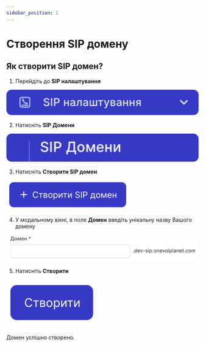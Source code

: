 ```yaml
---
sidebar_position: 1
---
```


# Створення SIP домену

## Як створити SIP домен?
1. Перейдіть до **SIP налаштування**

![](../../img/sip-domains/sidebar-sip-settings-tab.svg)

2. Натисніть **SIP Домени**

![](../../img/sip-domains/sidebar-sip-domains-tab.svg)

3. Натисніть **Створити SIP домен**

![](../../img/sip-domains/create-sip-domain-button.svg)

4. У модальному вікні, в поле **Домен** введіть унікальну назву Вашого домену

![](../../img/sip-domains/domain-name-field.svg)

5. Натисніть **Створити**

![](../../img/widgets/callback-widget/create-callback/call-back-create-button2.svg)

Домен успішно створено.
